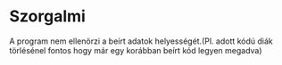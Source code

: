 # Szorgalmi

A program nem ellenörzi a beírt adatok helyességét.(Pl. adott kódú diák törlésénel fontos hogy már egy korábban beírt kód legyen megadva)
